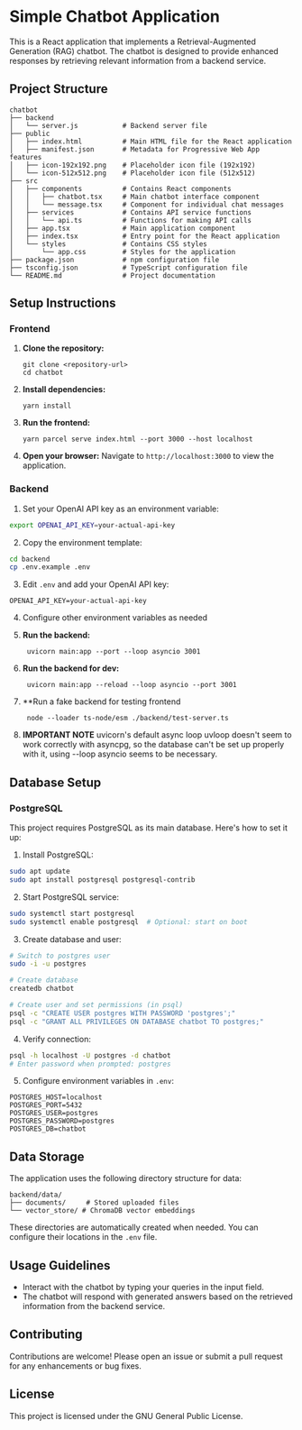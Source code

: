 # Simple Chatbot Application

This is a React application that implements a Retrieval-Augmented Generation (RAG) chatbot. The chatbot is designed to provide enhanced responses by retrieving relevant information from a backend service.

## Project Structure

```
chatbot
├── backend
│   └── server.js           # Backend server file
├── public
│   ├── index.html          # Main HTML file for the React application
│   ├── manifest.json       # Metadata for Progressive Web App features
│   ├── icon-192x192.png    # Placeholder icon file (192x192)
│   └── icon-512x512.png    # Placeholder icon file (512x512)
├── src
│   ├── components          # Contains React components
│   │   ├── chatbot.tsx     # Main chatbot interface component
│   │   └── message.tsx     # Component for individual chat messages
│   ├── services            # Contains API service functions
│   │   └── api.ts          # Functions for making API calls
│   ├── app.tsx             # Main application component
│   ├── index.tsx           # Entry point for the React application
│   └── styles              # Contains CSS styles
│       └── app.css         # Styles for the application
├── package.json            # npm configuration file
├── tsconfig.json           # TypeScript configuration file
└── README.md               # Project documentation
```

## Setup Instructions

### Frontend

1. **Clone the repository:**
   ```
   git clone <repository-url>
   cd chatbot
   ```

2. **Install dependencies:**
   ```
   yarn install
   ```

3. **Run the frontend:**
   ```
   yarn parcel serve index.html --port 3000 --host localhost
   ```

4. **Open your browser:**
   Navigate to `http://localhost:3000` to view the application.

### Backend

1. Set your OpenAI API key as an environment variable:
```bash
export OPENAI_API_KEY=your-actual-api-key
```

2. Copy the environment template:
```bash
cd backend
cp .env.example .env
```

3. Edit `.env` and add your OpenAI API key:
```properties
OPENAI_API_KEY=your-actual-api-key
```

4. Configure other environment variables as needed

5. **Run the backend:**
   ```
    uvicorn main:app --port --loop asyncio 3001
   ```

6. **Run the backend for dev:**
   ```
    uvicorn main:app --reload --loop asyncio --port 3001
   ```

7. **Run a fake backend for testing frontend
   ```
    node --loader ts-node/esm ./backend/test-server.ts
   ```

8. **IMPORTANT NOTE**
uvicorn's default async loop uvloop doesn't seem to work correctly with asyncpg, so 
the database can't be set up properly with it, using --loop asyncio seems to be
necessary.

## Database Setup

### PostgreSQL
This project requires PostgreSQL as its main database. Here's how to set it up:

1. Install PostgreSQL:
```bash
sudo apt update
sudo apt install postgresql postgresql-contrib
```

2. Start PostgreSQL service:
```bash
sudo systemctl start postgresql
sudo systemctl enable postgresql  # Optional: start on boot
```

3. Create database and user:
```bash
# Switch to postgres user
sudo -i -u postgres

# Create database
createdb chatbot

# Create user and set permissions (in psql)
psql -c "CREATE USER postgres WITH PASSWORD 'postgres';"
psql -c "GRANT ALL PRIVILEGES ON DATABASE chatbot TO postgres;"
```

4. Verify connection:
```bash
psql -h localhost -U postgres -d chatbot
# Enter password when prompted: postgres
```

5. Configure environment variables in `.env`:
```env
POSTGRES_HOST=localhost
POSTGRES_PORT=5432
POSTGRES_USER=postgres
POSTGRES_PASSWORD=postgres
POSTGRES_DB=chatbot
```

## Data Storage

The application uses the following directory structure for data:

```
backend/data/
├── documents/     # Stored uploaded files
└── vector_store/ # ChromaDB vector embeddings
```

These directories are automatically created when needed. You can configure their locations in the `.env` file.

## Usage Guidelines

- Interact with the chatbot by typing your queries in the input field.
- The chatbot will respond with generated answers based on the retrieved information from the backend service.

## Contributing

Contributions are welcome! Please open an issue or submit a pull request for any enhancements or bug fixes.

## License

This project is licensed under the GNU General Public License.
